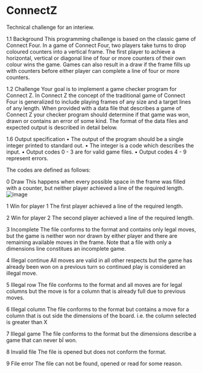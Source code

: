 # ConnectZ

Technical challenge for an interiew.

1.1 Background
This programming challenge is based on the classic game of Connect Four. In a game of Connect Four, two players take turns to drop coloured 
counters into a vertical frame. The first player to achieve a horizontal, vertical or diagonal line of four or more counters of their own colour 
wins the game. Games can also result in a draw if the frame fills up with counters before either player can complete a line of four or more counters.


1.2 Challenge
Your goal is to implement a game checker program for Connect Z. In Connect Z the concept of the traditional game of Connect Four is generalized to 
include playing frames of any size and a target lines of any length. When provided with a data file that describes a game of Connect Z your
checker program should determine if that game was won, drawn or contains an error of some kind. The format of the data files and expected output is 
described in detail below.

1.6 Output specification
•	The output of the program should be a single integer printed to standard out.
•	The integer is a code which describes the input.
•	Output codes 0 - 3 are for valid game files.
•	Output codes 4 - 9 represent errors.

The codes are defined as follows:

0	     Draw	This happens when every possible space in the frame was filled with a counter, but neither player achieved a line of the required length.![image](https://user-images.githubusercontent.com/102594470/170803061-59804f0a-4e52-4193-a85d-0fac7b887893.png)

1	     Win for player 1	The first player achieved a line of the required length.

2	    Win for player 2	The second player achieved a line of the required length.

3	    Incomplete	The file conforms to the format and contains only legal moves, but the game is neither won nor drawn by either player and there are remaining available moves in the frame. Note that a file with only a dimensions line constitues an incomplete game.

4	    Illegal continue	All moves are valid in all other respects but the game has already been won on a previous turn so continued play is considered an illegal move.

5	    Illegal row	The file conforms to the format and all moves are for legal columns but the move is for a column that is already full due to previous moves.

6	    Illegal column	The file conforms to the format but contains a move for a column that is out side the dimensions of the board. i.e. the column selected is greater than X

7	    Illegal game	The file conforms to the format but the dimensions describe a game that can never bÍ won.

8    Invalid file	The file is opened but does not conform the format.

9	    File error	The file can not be found, opened or read for some reason.
